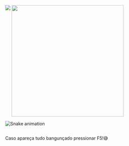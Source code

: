 <!--stats-->
<picture>
<source
  srcset="https://github-readme-stats.vercel.app/api?username=Marcos-Auguusto&show_icons=true&title_color=C3D1D9&text_color=7A8490&icon_color=3572A5&bg_color=0D1117&border_color=0D1117"
  media="(prefers-color-scheme: dark)"
/>
<img align="top" src="https://github-readme-stats.vercel.app/api?username=anuraghazra&show_icons=true" />
</picture>

<!--most usad languages-->
<picture>
<source
  srcset="https://github-readme-stats.vercel.app/api/top-langs/?username=Marcos-Auguusto&title_color=C3D1D9&text_color=7A8490&bg_color=0D1117&border_color=0D1117&layout=compact"
  media="(prefers-color-scheme: dark)"
/>
<img align="top" src="https://github.com/anuraghazra/github-readme-stats" width="354"/>
</picture>

<!--snake-->
![Snake animation](https://github.com/Marcos-Auguusto/Marcos-Auguusto/blob/output/github-contribution-grid-snake.svg)

##
Caso apareça tudo bangunçado pressionar F5!😅
